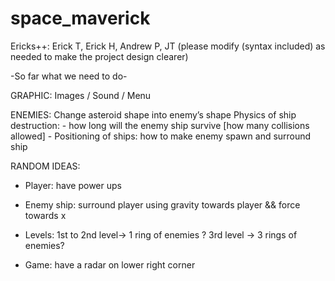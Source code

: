 # space_maverick

 Ericks++: Erick T, Erick H, Andrew P, JT
(please modify (syntax included) as needed to make the project design clearer)

-So far what we need to do-

GRAPHIC:	Images / Sound / Menu

ENEMIES:	Change asteroid shape into enemy’s shape
		Physics of ship destruction:
		  - how long will the enemy ship survive [how many collisions allowed]
		  - Positioning of ships: how to make enemy spawn and surround ship


RANDOM IDEAS:
- Player: have power ups

- Enemy ship: surround player using gravity towards player && force towards x
		
- Levels: 1st to 2nd level→ 1 ring of enemies ?
	   3rd level 	→ 3 rings of enemies? 

- Game: have a radar on lower right corner
